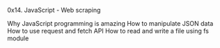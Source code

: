 0x14. JavaScript - Web scraping

Why JavaScript programming is amazing How to manipulate JSON data How to use request and fetch API How to read and write a file using fs module